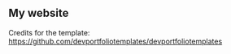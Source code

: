 ## My website

Credits for the template: https://github.com/devportfoliotemplates/devportfoliotemplates